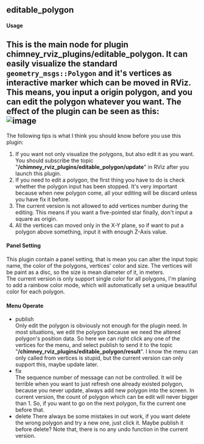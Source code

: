 ## editable_polygon

#### Usage
This is the main node for plugin chimney_rviz_plugins/editable_polygon.
It can easily visualize the standard `geometry_msgs::Polygon` and it's vertices as
interactive marker which can be moved in RViz. This means, you input a origin polygon, and
you can edit the polygon whatever you want. The effect of the plugin can be seen as this:  
![image](../../.readme/editable-polygon.gif)  
-----
The following tips is what I think you should know before you use this plugin:  

1. If you want not only visualize the polygons, but also edit it as you want.
You should subscribe the topic "**/chimney_rviz_plugins/editable_polygon/update**"
in RViz after you launch this plugin.
2. If you need to edit a polygon, the first thing you have to do is check whether
the polygon input has been stopped. It's very important because when new polygon come,
all your editing will be discard unless you have fix it before.
3. The current version is not allowed to add vertices number during the editing. This
means if you want a five-pointed star finally, don't input a square as origin.
4. All the vertices can moved only in the X-Y plane, so if want to put a polygon above
something, input it with enough Z-Axis value.

#### Panel Setting
This plugin contain a panel setting, that is mean you can alter the input topic name, the
color of the polygons, vertices' color and size. The vertices will be paint
as a disc, so the size is mean diameter of it, in meters.  
The current version is only support single color for all polygons, I'm planing to add a
rainbow color mode, which will automatically set a unique beautiful color for each polygon.

#### Menu Operate
* publish  
Only edit the polygon is obviously not enough for the plugin need. In most situations,
we edit the polygon because we need the altered polygon's position data. So here we can
right click any one of the vertices for the menu, and select publish to send it to
the topic "**/chimney_rviz_plugins/editable_polygon/result**". I know the menu can only
called from vertices is stupid, but the current version can only support this, maybe
update later.
* fix  
The sequence number of message can not be controlled. It will be terrible when
you want to just refresh one already existed polygon, because you never update, always
add new polygon into the screen. In current version, the count of polygon which can
be edit will never bigger than 1. So, if you want to go on the next polygon, fix the
current one before that.
* delete
There always be some mistakes in out work, if you want delete the wrong polygon and try a
new one, just click it. Maybe publish it before delete? Note that, there is no any undo
function in the current version.
